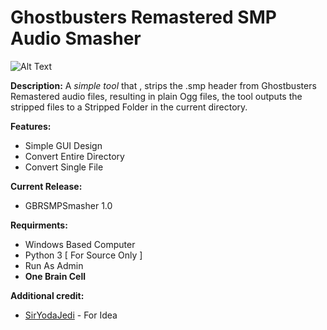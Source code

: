 # Ghostbusters Remastered SMP Audio Smasher

![Alt Text](https://i.imgur.com/rqKPQ85.png)
 
 **Description:**
  A *simple tool* that , strips the .smp header from Ghostbusters Remastered audio files, resulting in plain Ogg files,
  the tool outputs the stripped files to a Stripped Folder in the current directory.
  
  **Features:**
  - Simple GUI Design
  - Convert Entire Directory
  - Convert Single File 

**Current Release:**
- GBRSMPSmasher 1.0

**Requirments:**
- Windows Based Computer
- Python 3 [ For Source Only ]
- Run As Admin
- **One Brain Cell**

**Additional credit:** 
- [SirYodaJedi]( https://gist.github.com/SirYodaJedi/c63d3c1843db9190764a2a0b272b1c08) - For Idea 
